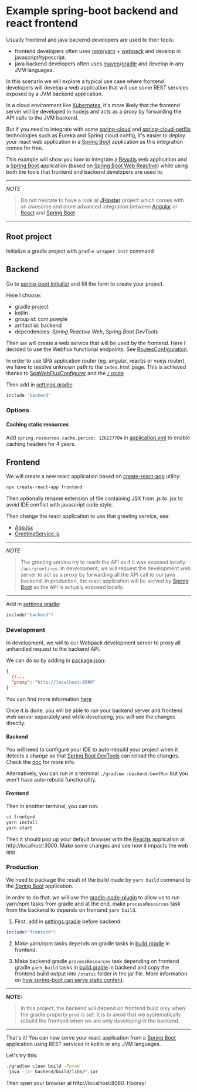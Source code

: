 # Example spring-boot backend and react frontend

Usually frontend and java backend developers are used to their tools: 

* frontend developers often uses [npm](https://www.npmjs.com/)/[yarn](https://yarnpkg.com/) + [webpack](https://webpack.js.org/) and develop in javascript/typescript.
* java backend developers often uses [maven](https://maven.apache.org/)/[gradle](https://gradle.org/) and develop in any JVM languages.

In this scenario we will explore a typical use case where frontend developers will develop a web application that will use 
some REST services exposed by a JVM backend application.

In a cloud environment like [Kubernetes](https://kubernetes.io), it's more likely that the frontend server will be 
developed in nodejs and acts as a proxy by forwarding the API calls to the JVM backend.

But if you need to integrate with some [spring-cloud](http://projects.spring.io/spring-cloud/) and [spring-cloud-netflix](https://cloud.spring.io/spring-cloud-netflix/) 
technologies such as Eureka and Spring cloud config, it's easier to deploy your react web application in a [Spring Boot](https://projects.spring.io/spring-boot/) application 
as this integration comes for free.

This example will show you how to integrate a [Reactjs](https://reactjs.org/) web application and a [Spring Boot](https://projects.spring.io/spring-boot/) application 
(based on [Spring Boot Web Reactive](https://spring.io/guides/gs/reactive-rest-service/)) 
while using both the tools that frontend and backend developers are used to.

---
*NOTE*

> Do not hesitate to have a look at [JHipster](http://www.jhipster.tech/) project which comes with an awesome and more advanced integration 
> between [Angular](https://angular.io/) or [React](https://reactjs.org/) and [Spring Boot](https://projects.spring.io/spring-boot/).
---

## Root project

Initialize a gradle project with `gradle wrapper init` command

## Backend

Go to [spring-boot Initializr](https://start.spring.io/) and fill the form to create your project.

Here I choose:
* gradle project
* kotlin
* group id: com.powple
* artifact id: backend
* dependencies: _Spring Reactive Web_, _Spring Boot DevTools_

Then we will create a web service that will be used by the frontend.
Here I decided to use the Webflux functional endpoints. See [RoutesConfiguration](./backend/src/main/kotlin/com/powple/backend/config/RoutesConfiguration.kt).

In order to use SPA application router (eg. angular, reactjs or vuejs router), we have to resolve unknown path to the `index.html` page.
This is achieved thanks to [SpaWebFluxConfigurer](./backend/src/main/kotlin/com/powple/backend/config/SpaWebFluxConfigurer.kt) 
and the [`/` route](./backend/src/main/kotlin/com/powple/backend/config/RoutesConfiguration.kt)

Then add in [settings.gradle](./settings.gradle): 

```groovy
include 'backend'
```

### Options

#### Caching static resources

Add `spring.resources.cache.period: 126227704` in [application.yml](./backend/src/main/resources/application.yml) 
to enable caching headers for 4 years.

## Frontend

We will create a new react application based on [create-react-app](https://github.com/facebook/create-react-app#creating-an-app) utility: 

```sh
npx create-react-app frontend
```

Then optionally rename extension of file containing JSX from .js to .jsx to avoid IDE conflict with javascript code style.

Then change the react application to use that greeting service, see: 
* [App.jsx](./frontend/src/App.jsx)
* [GreetingService.js](./frontend/src/GreetingService.js)

---
*NOTE*

> The greeting service try to reach the API as if it was exposed locally: `/api/greetings`.
> In development, we will request the development web server to act as a proxy by forwarding all the API call to our java backend.
> In production, the react application will be served by [Spring Boot](https://projects.spring.io/spring-boot/) so the API is actually exposed locally.
---

Add in [settings.gradle](./settings.gradle): 

```kotlin
include("backend")
```

### Development

In development, we will to our Webpack development server to proxy all unhandled request to the backend API. 

We can do so by adding in [package.json](./frontend/package.json): 

```json
{
  //...
  "proxy": "http://localhost:8080"
}
```

You can find more information [here](https://facebook.github.io/create-react-app/docs/proxying-api-requests-in-development)

Once it is done, you will be able to run your backend server and frontend web server separately and while developing, 
you will see the changes directly.

#### Backend

You will need to configure your IDE to auto-rebuild your project when it detects a change so that [Spring Boot DevTools](https://docs.spring.io/spring-boot/docs/current/reference/html/using-boot-devtools.html) 
can reload the changes. Check the [doc](https://docs.spring.io/spring-boot/docs/current/reference/html/using-boot-devtools.html) for more info.

Alternatively, you can run in a terminal `./gradlew :backend:bootRun` but you won't have auto-rebuild functionality.

#### Frontend

Then in another terminal, you can run: 

```sh
cd frontend
yarn install
yarn start
```

Then it should pop up your default browser with the [Reactjs](https://reactjs.org/) application at http://localhost:3000.
Make some changes and see how it impacts the web app.

### Production

We need to package the result of the build made by `yarn build` command to the [Spring Boot](https://projects.spring.io/spring-boot/) application.

In order to do that, we will use the [gradle-node-plugin](https://github.com/node-gradle/gradle-node-plugin) to allow us to run yarn/npm tasks from gradle 
and at the end, make `processResources` task from the backend to depends on frontend `yarn build`.

1. First, add in [settings.gradle](./settings.gradle) before backend:          

```groovy
include("frontend")
```

2. Make yarn/npm tasks depends on gradle tasks in [build.gradle](./frontend/build.gradle) in frontend.

3. Make backend gradle `processResources` task depending on frontend gradle `yarn_build` tasks in [build.gradle](./backend/build.gradle) in backend 
and copy the frontend build output into `/static` folder in the jar file. More information on [how spring-boot can serve static content](https://docs.spring.io/spring-boot/docs/current/reference/html/boot-features-developing-web-applications.html#boot-features-spring-mvc-static-content).

---
**NOTE:** 

> In this project, the backend will depend on frontend build only when the gradle property `prod` is set. 
> It is to avoid that we systematically rebuild the frontend when we are only developing in the backend.
--- 

That's it!
You can now serve your react application from a [Spring Boot](https://projects.spring.io/spring-boot/) application using REST services in kotlin or any JVM languages.

Let's try this:

```sh
./gradlew clean build -Pprod
 java -jar backend/build/libs/*.jar
```

Then open your browser at http://localhost:8080. Hooray!
